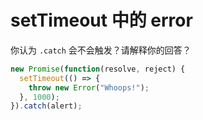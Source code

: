 # setTimeout 中的 error

你认为 `.catch` 会不会触发？请解释你的回答？

```js
new Promise(function(resolve, reject) {
  setTimeout(() => {
    throw new Error("Whoops!");
  }, 1000);
}).catch(alert);
```
